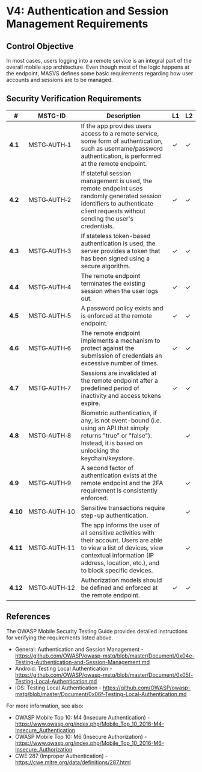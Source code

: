 # V4: Authentication and Session Management Requirements

## Control Objective

In most cases, users logging into a remote service is an integral part of the overall mobile app architecture. Even though most of the logic happens at the endpoint, MASVS defines some basic requirements regarding how user accounts and sessions are to be managed.

## Security Verification Requirements

| # | MSTG-ID | Description | L1 | L2 |
| --- | --- | --- | --- | --- |
| **4.1** | MSTG‑AUTH‑1 | If the app provides users access to a remote service, some form of authentication, such as username/password authentication, is performed at the remote endpoint. | ✓ | ✓ |
| **4.2** | MSTG‑AUTH‑2 | If stateful session management is used, the remote endpoint uses randomly generated session identifiers to authenticate client requests without sending the user's credentials. | ✓ | ✓ |
| **4.3** | MSTG‑AUTH‑3 | If stateless token-based authentication is used, the server provides a token that has been signed using a secure algorithm. | ✓ | ✓ |
| **4.4** | MSTG‑AUTH‑4 | The remote endpoint terminates the existing session when the user logs out. | ✓ | ✓ |
| **4.5** | MSTG‑AUTH‑5 | A password policy exists and is enforced at the remote endpoint. | ✓ | ✓ |
| **4.6** | MSTG‑AUTH‑6 | The remote endpoint implements a mechanism to protect against the submission of credentials an excessive number of times. | ✓ | ✓ |
| **4.7** | MSTG‑AUTH‑7 | Sessions are invalidated at the remote endpoint after a predefined period of inactivity and access tokens expire. | ✓ | ✓ |
| **4.8** | MSTG‑AUTH‑8 | Biometric authentication, if any, is not event-bound (i.e. using an API that simply returns "true" or "false"). Instead, it is based on unlocking the keychain/keystore. | | ✓ |
| **4.9** | MSTG‑AUTH‑9 | A second factor of authentication exists at the remote endpoint and the 2FA requirement is consistently enforced.  | | ✓ |
| **4.10** | MSTG‑AUTH‑10 | Sensitive transactions require step-up authentication. | | ✓ |
| **4.11** | MSTG‑AUTH‑11 | The app informs the user of all sensitive activities with their account. Users are able to view a list of devices, view contextual information (IP address, location, etc.), and to block specific devices. | | ✓ |
| **4.12** | MSTG‑AUTH‑12 | Authorization models should be defined and enforced at the remote endpoint. | ✓ | ✓ |

<div style="page-break-after: always;">
</div>

## References

The OWASP Mobile Security Testing Guide provides detailed instructions for verifying the requirements listed above.

- General: Authentication and Session Management - <https://github.com/OWASP/owasp-mstg/blob/master/Document/0x04e-Testing-Authentication-and-Session-Management.md>
- Android: Testing Local Authentication - <https://github.com/OWASP/owasp-mstg/blob/master/Document/0x05f-Testing-Local-Authentication.md>
- iOS: Testing Local Authentication - <https://github.com/OWASP/owasp-mstg/blob/master/Document/0x06f-Testing-Local-Authentication.md>

For more information, see also:

- OWASP Mobile Top 10: M4 (Insecure Authentication) - <https://www.owasp.org/index.php/Mobile_Top_10_2016-M4-Insecure_Authentication>
- OWASP Mobile Top 10: M6 (Insecure Authorization) - <https://www.owasp.org/index.php/Mobile_Top_10_2016-M6-Insecure_Authorization>
- CWE 287 (Improper Authentication) - <https://cwe.mitre.org/data/definitions/287.html>

